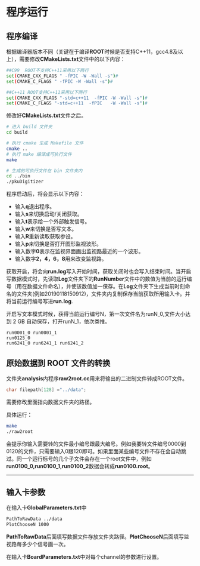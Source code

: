 <!-- RUNNING.md --- 
;; 
;; Description: 
;; Author: Hongyi Wu(吴鸿毅)
;; Email: wuhongyi@qq.com 
;; Created: 五 1月 18 15:01:28 2019 (+0800)
;; Last-Updated: 五 1月 18 16:03:44 2019 (+0800)
;;           By: Hongyi Wu(吴鸿毅)
;;     Update #: 1
;; URL: http://wuhongyi.cn -->

# 程序运行

## 程序编译

根据编译器版本不同（关键在于编译**ROOT**时候是否支持C++11，gcc4.8及以上），需要修改**CMakeLists.txt**文件中的以下内容：

```bash
##C99  ROOT不支持C++11采用以下两行
set(CMAKE_CXX_FLAGS " -fPIC -W -Wall -s")#
set(CMAKE_C_FLAGS " -fPIC -W -Wall -s")#

##C++11 ROOT支持C++11采用以下两行
set(CMAKE_CXX_FLAGS "-std=c++11  -fPIC -W -Wall -s")#
set(CMAKE_C_FLAGS "-std=c++11  -fPIC   -W -Wall -s")#
```

修改好**CMakeLists.txt**文件之后。

```bash
# 进入 build 文件夹
cd build

# 执行 cmake 生成 Makefile 文件
cmake ..
# 执行 make 编译成可执行文件
make

# 生成的可执行文件在 bin 文件夹内
cd ../bin
./pkuDigitizer
```


程序启动后，将会显示以下内容：

<!-- ![程序启动](/img/dgtzinit.png) -->

- 输入**q**退出程序。
- 输入**s**来切换启动/关闭获取。
- 输入**t**表示给一个外部触发信号。
- 输入**w**来切换是否写文本。
- 输入**R**重新读取获取参设。
- 输入**p**来切换是否打开图形监视波形。
- 输入数字**0**表示在监视界面画出监视路最近的一个波形。
- 输入数字**2，4，6，8**用来改变监视路。

获取开启，将会向**run.log**写入开始时间，获取关闭时也会写入结束时间。当开启写数据模式时，先读取**Log**文件夹下的**RunNumber**文件中的数值为当前的运行编号（用在数据文件命名），并使该数值加一保存。在**Log**文件夹下生成当前时刻命名的文件夹(例如20190118150912)，文件夹内复制保存当前获取所用输入卡。并将当前运行编号写进**run.log**.

开启写文本模式时候，获得当前运行编号N，第一次文件名为runN_0,文件大小达到 2 GB 自动保存，打开runN_1，依次类推。

```
run0001_0 run0001_1
run0125_0
run6241_0 run6241_1 run6241_2
```

<!-- ![获取开启界面](img/dgtzstart.png) -->

<!-- ![数据写入界面](img/dgtzwrite.png) -->

<!-- ![在线监视与数据写入界面](img/dgtzplot.png) -->

## 原始数据到 ROOT 文件的转换

文件夹**analysis**内程序**raw2root.cc**用来将输出的二进制文件转成ROOT文件。

```cpp
char filepath[128] ="../data";
```

需要修改里面指向数据文件夹的路径。

具体运行：

```bash
make
./raw2root
```
会提示你输入需要转的文件最小编号跟最大编号。例如我要转文件编号0000到0120的文件，只需要输入0跟120即可。如果里面某些编号文件不存在会自动跳过。同一个运行标号的几个子文件会存在一个root文件中，例如**run0100_0,run0100_1,run0100_2**数据会转成**run0100.root**。

----


## 输入卡参数

在输入卡**GlobalParameters.txt**中

```bash
PathToRawData ../data
PlotChooseN 1000
```

**PathToRawData**后面填写数据文件存放文件夹路径。**PlotChooseN**后面填写监视路每多少个信号画一次。

在输入卡**BoardParameters.txt**中对每个channel的参数进行设置。



<!-- RUNNING.md ends here -->

